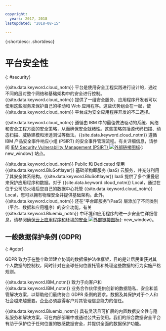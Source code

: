 ```yaml
---

copyright:
  years: 2017, 2018
lastupdated: "2018-08-15"

---
```


{:shortdesc: .shortdesc}

# 平台安全性
{: #security}

{{site.data.keyword.cloud_notm}} 平台是使用安全工程实践进行设计的，通过不同的层对整个网络和基础架构中的安全进行控制。{{site.data.keyword.cloud_notm}} 提供了一组安全服务，应用程序开发者可以使用这些服务来保护自己的移动和 Web 应用程序。这些优势组合在一起，使 {{site.data.keyword.cloud_notm}} 平台成为安全应用程序开发的不二选择。


{{site.data.keyword.cloud_notm}} 遵循由 IBM 中的最佳做法驱动的系统、网络和安全工程方面的安全策略，从而确保安全就绪性。这些策略包括源代码扫描、动态扫描、威胁建模和渗透测试等做法。{{site.data.keyword.cloud_notm}} 遵循 IBM 产品安全事件响应小组 (PSIRT) 的安全事件管理流程。有关详细信息，请参阅 [IBM Security Vulnerability Management (PSIRT) ![外部链接图标](../icons/launch-glyph.svg "外部链接图标")](http://www-03.ibm.com/security/secure-engineering/process.html){: new_window} 站点。

{{site.data.keyword.cloud_notm}} Public 和 Dedicated 使用 {{site.data.keyword.BluSoftlayer}} 基础架构即服务 (IaaS) 云服务，并充分利用了其安全体系结构。{{site.data.keyword.BluSoftlayer}} IaaS 提供了多个重叠层来保护应用程序和数据。对于 {{site.data.keyword.cloud_notm}} Local，通过在位于公司防火墙后您自己的数据中心托管 {{site.data.keyword.cloud_notm}} Local，您可以拥有物理安全并提供基础架构。此外，{{site.data.keyword.cloud_notm}} 还在“平台即服务”(PaaS) 层添加了不同类别（平台、数据和应用程序）的安全功能。有关 {{site.data.keyword.Bluemix_notm}} 中环境和应用程序的进一步安全性详细信息，请参阅[确保云上应用程序和环境的安全 ![外部链接图标](../icons/launch-glyph.svg "外部链接图标")](https://www.ibm.com/cloud/garage/architectures/securityArchitecture){: new_window}。

## 一般数据保护条例 (GDPR)
{: #gdpr}

GDPR 致力于在整个欧盟建立协调的数据保护法律框架，目的是让居民重获对其个人数据的控制权，同时针对在全球任何位置托管和处理这些数据的行为实施严格规则。 

{{site.data.keyword.IBM_notm}} 致力于向客户和 {{site.data.keyword.IBM_notm}} 业务合作伙伴提供创新的数据隐私、安全和监管解决方案，以帮助他们最终符合 GDPR 条例的要求。数据及其保护对于个人和社会越来越重要。企业必须赢得客户对其管理信息能力的信任。 

{{site.data.keyword.Bluemix_notm}} 具有灵活且可扩展的内置数据安全性与隐私服务和解决方案，可在内部部署中或通过公共云使用。我们的综合数据安全平台有助于保护位于任何位置的敏感数据安全，并提供全面的数据保护功能。
